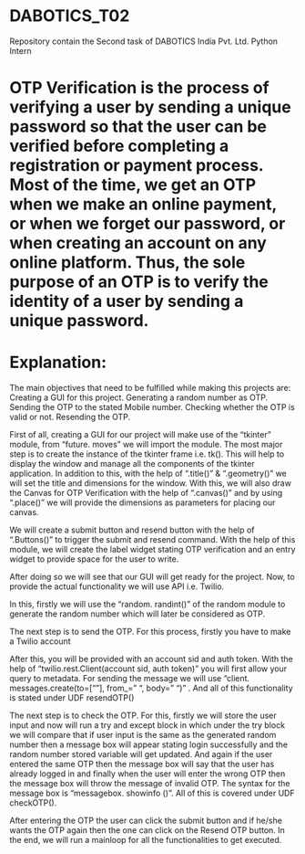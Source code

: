 # DABOTICS_T02
Repository contain the Second task of DABOTICS India Pvt. Ltd. Python Intern 
# OTP Verification is the process of verifying a user by sending a unique password so that the user can be verified before completing a registration or payment process. Most of the time, we get an OTP when we make an online payment, or when we forget our password, or when creating an account on any online platform. Thus, the sole purpose of an OTP is to verify the identity of a user by sending a unique password. 

# Explanation:

The main objectives that need to be fulfilled while making this projects are:
Creating a GUI for this project.
Generating a random number as OTP.
Sending the OTP to the stated Mobile number.
Checking whether the OTP is valid or not.
Resending the OTP.

First of all, creating a GUI for our project will make use of the “tkinter” module, from “future. moves” we will import the module. The most major step is to create the instance of the tkinter frame i.e. tk(). This will help to display the window and manage all the components of the tkinter application. In addition to this, with the help of “.title()” & “.geometry()” we will set the title and dimensions for the window. With this, we will also draw the Canvas for OTP Verification with the help of “.canvas()” and by using “.place()” we will provide the dimensions as parameters for placing our canvas.

We will create a submit button and resend button with the help of “.Buttons()”  to trigger the submit and resend command. With the help of this module, we will create the label widget stating OTP verification and an entry widget to provide space for the user to write.

After doing so we will see that our GUI will get ready for the project. Now, to provide the actual functionality we will use API i.e. Twilio.

In this, firstly we will use the “random. randint()” of the random module to generate the random number which will later be considered as OTP.

The next step is to send the OTP. For this process, firstly you have to make a Twilio account

After this, you will be provided with an account sid and auth token. With the help of “twilio.rest.Client(account sid, auth token)” you will first allow your query to metadata. For sending the message we will use “client. messages.create(to=[“”], from_=” “, body=” “)” . And all of this functionality is stated under UDF resendOTP()

The next step is to check the OTP. For this, firstly we will store the user input and now will run a try and except block in which under the try block we will compare that if user input is the same as the generated random number then a message box will appear stating login successfully and the random number stored variable will get updated. And again if the user entered the same OTP then the message box will say that the user has already logged in and finally when the user will enter the wrong OTP then the message box will throw the message of invalid OTP. The syntax for the message box is “messagebox. showinfo ()”. All of this is covered under UDF checkOTP().

After entering the OTP the user can click the submit button and if he/she wants the OTP again then the one can click on the Resend OTP button. In the end, we will run a mainloop for all the functionalities to get executed.
